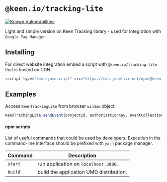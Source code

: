 # `@keen.io/tracking-lite`

[![Known Vulnerabilities](https://snyk.io/test/github/keen/keen/badge.svg?targetFile=packages/tracking-lite/package.json)](https://snyk.io/test/github/keen/keen?targetFile=packages/tracking-lite/package.json)

Light and simple version on Keen Tracking library - used for integration with `Google Tag Manager`.

## Installing

For direct website integration embed a script with `@keen.io/tracking-lite` that is hosted on CDN.

```js
<script type="text/javascript" src="https://cdn.jsdelivr.net/npm/@keen.io/tracking-lite@latest/dist/tracking-lite.min.js"></script>
```

## Examples

Access `KeenTrackingLite` from browser `window` object.

```js
KeenTrackingLite.sendEvent(projectId, authorizationKey, eventCollection, eventPayload);
```

#### npm scripts

List of useful commands that could be used by developers. Execution in the command-line interface should be prefixed with `yarn` package manager.

| Command | Description                             |
| ------- | --------------------------------------- |
| `start` | run application on `localhost:3000`.    |
| `build` | build the application UMD distribution. |
